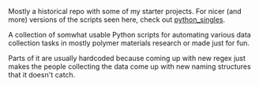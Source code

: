 Mostly a historical repo with some of my starter projects. For nicer (and more) versions of the scripts seen here, check out [python_singles](https://github.com/M-107/python_singles).

A collection of somwhat usable Python scripts for automating various data collection tasks in mostly polymer materials research or made just for fun.

Parts of it are usually hardcoded because coming up with new regex just makes the people collecting the data come up with new naming structures that it doesn't catch.
